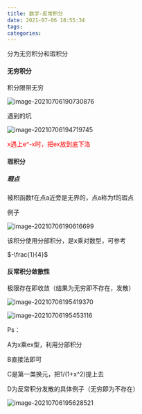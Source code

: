 ```yaml
---
title: 数学-反常积分
date: 2021-07-06 18:55:34
tags:
categories:
---
```


分为无穷积分和瑕积分

#### 无穷积分

积分限带无穷

![image-20210706190730876](https://picgo-freejim.oss-cn-beijing.aliyuncs.com/to_upload/image-20210706190730876.png)

遇到的坑

![image-20210706194719745](https://picgo-freejim.oss-cn-beijing.aliyuncs.com/to_upload/image-20210706194719745.png)

<font color=red>x遇上e^-x时，把ex放到底下洛</font>

#### 瑕积分



##### 瑕点

被积函数f在点a近旁是无界的，点a称为f的瑕点

例子

![image-20210706190616699](https://picgo-freejim.oss-cn-beijing.aliyuncs.com/to_upload/image-20210706190616699.png)

该积分使用分部积分，是x乘对数型，可参考

$-\frac{1}{4}$



#### 反常积分敛散性

极限存在即收敛（结果为无穷即不存在，发散）

![image-20210706195419370](https://picgo-freejim.oss-cn-beijing.aliyuncs.com/to_upload/image-20210706195419370.png)

![image-20210706195453116](https://picgo-freejim.oss-cn-beijing.aliyuncs.com/to_upload/image-20210706195453116.png)

Ps：

A为x乘ex型，利用分部积分

B直接法即可

C是第一类换元，把1/(1+x^2)提上去

D为反常积分发散的具体例子（无穷即为不存在）

![image-20210706195628521](https://picgo-freejim.oss-cn-beijing.aliyuncs.com/to_upload/image-20210706195628521.png)